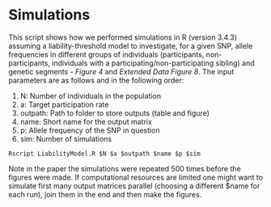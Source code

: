 # Simulations
This script shows how we performed simulations in R (version 3.4.3) assuming a liability-threshold model to investigate, for a given SNP, allele frequencies in different groups of individuals 
(participants, non-participants, individuals with a participating/non-participating sibling) and genetic segments - *Figure 4* and *Extended Data Figure 8*.
The input parameters are as follows and in the following order:
1) N: Number of individuals in the population
2) a: Target participation rate
3) outpath: Path to folder to store outputs (table and figure)
4) name: Short name for the output matrix
5) p: Allele frequency of the SNP in question
6) sim: Number of simulations

```
Rscript LiabilityModel.R $N $a $outpath $name $p $sim
```

Note in the paper the simulations were repeated 500 times before the figures were made.
If computational resources are limited one might want to simulate first many output matrices parallel (choosing a different $name for each run), join them in the end and then make the figures.
